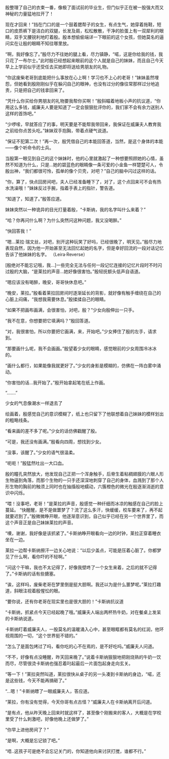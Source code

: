 殷整理了自己的衣束一番，像极了面试前的毕业生，但门似乎正在被一股强大而又神秘的力量猛地拉开了！

现在才回来！”挡在门口的是一个鼓着腮帮子的女生，有点生气，她穿着拖鞋，短口的皮质裤下是洁白的双腿，长发及肩，松松散散，干净的脸蛋上有一双犀利的眼睛，双手叉腰锐利地盯着殷。殷本想偷偷端详一下眼前的这个女孩，但她莫名的逼问实在让殷的眼睛不知往哪里放。

“啊，我好像忘了。”殷尽力不往她的腿上看，尽力镇静，“喏，这是你给我的钱，我只花了一布尔士。”此时殷已经想起来眼前的这个人就是自己的妹妹，而且自己今天早上上学前似乎还受任去买她即将送给男朋友的礼物。

“你这废柴老哥到底能把什么事放在心上啊！学习也不上心的老哥！”妹妹虽然埋怨，但她看到殷刚刚似乎在躲闪自己的眼神，也没有过分的像往常那样过分地追责，只是把自己的钱拿回来了。

“凭什么你买给你男朋友的礼物要我帮你买啊！”殷斜瞄着地板小声的抗议道，“你用这么多钱，威廉夫人要是知道了一定会狠狠批评你的，我们家不会有余力送别人这样的首饰吧。”

“少啰嗦，早就答应了的事，明天要是不能帮我带回来，我保证在威廉夫人教育我之前给你点苦头吃。”妹妹双手抱胸，带着点硬气说道。

“保证不犯第二次！”再一次，殷凭借自己的本能回答道，当然，是这个身体的本能——像个听命令的士兵。


当殷第一眼见到自己的这个妹妹时，他的心里就激起了一种想要照顾她的心情，虽然不知道为什么，只是...她的碧蓝色的眼睛像一条可爱的小金鱼一样楚楚可人，令殷出神，“我们都很可怜，孤单的像个贝壳，对吧？”自己的脑中闪过这样的话。

“你，算了，快点回房间吧，夫人已经准备睡下了，对了，这个点回来可不会有热水洗澡哦！”妹妹反过手腕，指着手表上的指针，警告道。

“知道了，知道了。”殷答应道。

妹妹突然以一种诡异的目光打量着殷，“卡斯纳，我的名字叫什么来着？”

“哈？你再问什么啊？为什么突然问这种问题，我又没喝醉。”

“快回答我！”

“嗯...莱拉·瑞文丝，对吧，别开这种玩笑了好吗，已经很晚了，明天见。”殷尽力地表现自然，因为他一开始甚至无法回忆起她的名字，但是幸好回流的一段对话记忆告诉了他妹妹的名字。    （Leira·Reverse）

[殷绝对不能忘记哦，我...]一些完全无法与任何一段记忆连接的记忆片段时不时闪过殷的大脑，“是莱拉的声音...她好像很害怕。”殷轻抚额头低声自语道。

“嗯应该没有喝醉，晚安，哥哥快休息吧。”

“晚安，莱拉。”殷看着莱拉回房间时逐渐延长的背影，就好像有触手缠绕在自己的心脏上闷痛，“我想我需要休息。”殷揉揉自己的眼睛。

“如果不把画布画满，会很害怕，对吧，殷？”少女向殷伸出一只手。

“我不在意，你想要把它填满吗？”殷回答道。

“对，我很害怕，所以你要把它画满，来，开始吧。”少女捧住了殷的左手，请求到。

“那要画什么呢，我不会画画。”殷望着少女的眼睛，感觉眼前的少女周围冷冰冰的。

“画什么都行，如果能像我就更好了。”少女的身影是模糊的，仿佛在一阵白雾中涌动。

“你害怕的话...我开始了。”殷开始拿起笔在纸上作画。

“.......”

少女的气息像潮水一样退去了

绘画着，殷感觉自己的意识模糊了，纸上也只留下了他联想着自己妹妹的模样划出的粗略线条。

“看来画的差不多了呢。”少女的话仿佛戳醒了殷。

“可是，我还没有画满。”殷看向四周，想找到少女。

“没事，该醒了。”少女的语气很温柔。

“呃呃！”殷猛然吐出一大口血。

殷的瞳孔突然放大，他发现自己正把一个浑身触手，后脊生着粘稠翅膜的六眼人形生物逼到角落，而那个生物的一只手还深深地刺穿了自己的身体，血溅到了那个人形生物的胸前的触须上同时也在抽搐般地蠕动，六簇橙色的微光在殷逐渐消逝的意识中闪烁。

>>>
“喂！没事吧，老哥！”是莱拉的声音，殷感觉一种纤细而冰凉的触感在自己的脸上蔓延。
“快醒醒，是不是做噩梦了？流了这么多汗，快缓缓，校车要来了，再不起就要迟到了。”殷微微睁开眼，他逐渐意识到，自己似乎已经在另一个世界里了，而这个声音正是自己妹妹莱拉的声音。

“噢，谢谢，我好像是该抓紧了。”卡斯纳睁开眼看向一边的时钟，莱拉正穿着睡衣坐在一边。

莱拉一边帮卡斯纳擦汗一边关心地说：“以后少盖点，可能是压着心脏了。你都梦见了什么啊，看你吓的不轻啊。”

“问这个干嘛，我也不太记得了，好像我壁咚了一个女生来着，之后的就不记得了。”卡斯纳的话有些搪塞。

“诶，这样吗，废柴老哥在梦里倒是挺大胆啊。我还以为是什么噩梦呢。”莱拉打趣道，斜眼注视着殷惺忪的眼。

“要你说，还有你老哥在现实里也是很大胆的！”卡斯纳抗议道
>>>
“卡斯纳，抓紧点今天已经起晚了哦。”威廉夫人端出两杯热牛奶，对在餐桌上发呆的卡斯纳说道。

卡斯纳盯着威廉夫人，一股莫名的温暖涌入心中，甚至眼眶都有莫名的红润，他环视周围的一切，“这个世界挺不错的。”

“怎么了是面包烤过了吗，看你吃的心不在焉的，是不好吃吗。”威廉夫人问道。

“不不，好像有点没睡醒，昨天回来晚了。”说着卡斯纳狠狠地把刚烧熟的牛奶一饮而尽，尽管很烫卡斯纳也强忍着叼起最后一片面包起身走向玄关。

“等一下！”莱拉突然叫道，莱拉很快从桌子的另一头凑到卡斯纳的身边，“喏，还是这些钱，今天不能再搞砸了。”

“...嗯！”卡斯纳瞟了一眼威廉夫人，答应道。
>>>
“莱拉，你有没有觉得，今天你哥有点古怪？”威廉夫人在卡斯纳离开后问道。

“是有点，他从昨天晚上回来时就这样了，甚至像个刚搬来的客人，大概是在学校里受了什么刺激吧，好像他晚上还做梦了。”

“你早上进他房间了？”

“是啊，大概是忘记锁了吧。”

“唔..这孩子可是绝不会忘记关门的，你知道他向来讨厌打搅，谁都不行。”